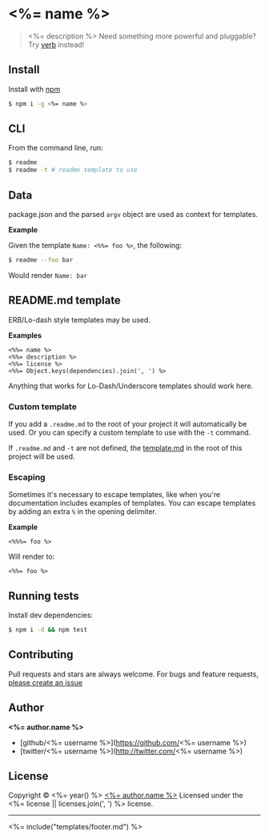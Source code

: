 # <%= name %>

> <%= description %> Need something more powerful and pluggable? Try [verb](https://github.com/verbose/verb) instead!

## Install

Install with [npm](https://www.npmjs.com/)

```sh
$ npm i -g <%= name %>
```

## CLI

From the command line, run:

```sh
$ readme
$ readme -t # readme template to use
```

## Data

package.json and the parsed `argv` object are used as context for templates. 

**Example**

Given the template `Name: <%%= foo %>`, the following:

```sh
$ readme --foo bar
```

Would render `Name: bar`


## README.md template

ERB/Lo-dash style templates may be used. 

**Examples**

```
<%%= name %>
<%%= description %>
<%%= license %>
<%%= Object.keys(dependencies).join(', ') %>
```

Anything that works for Lo-Dash/Underscore templates should work here.

### Custom template

If you add a `.readme.md` to the root of your project it will automatically be used. Or you can specify a custom template to use with the `-t` command. 

If `.readme.md` and `-t` are not defined, the [template.md](template.md) in the root of this project will be used.

### Escaping

Sometimes it's necessary to escape templates, like when you're documentation includes examples of templates. You can escape templates by adding an extra `%` in the opening delimiter.

**Example**

```
<%%%= foo %>
```
Will render to:

```
<%%= foo %>
```

## Running tests

Install dev dependencies:

```sh
$ npm i -d && npm test
```

## Contributing
Pull requests and stars are always welcome. For bugs and feature requests, [please create an issue](<%= bugs.url %>)

## Author

**<%= author.name %>**

+ [github/<%= username %>](https://github.com/<%= username %>)
+ [twitter/<%= username %>](http://twitter.com/<%= username %>)

## License
Copyright © <%= year() %> [<%= author.name %>](<%= author.url %>)
Licensed under the <%= license || licenses.join(', ') %> license.

***

<%= include("templates/footer.md") %>